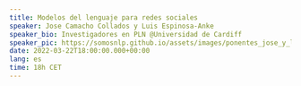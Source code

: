 ```yaml
---
title: Modelos del lenguaje para redes sociales
speaker: Jose Camacho Collados y Luis Espinosa-Anke
speaker_bio: Investigadores en PLN @Universidad de Cardiff
speaker_pic: https://somosnlp.github.io/assets/images/ponentes_jose_y_luis_cardiff.jpg
date: 2022-03-22T18:00:00.000+00:00
lang: es
time: 18h CET
---
```


<!--TODO: Add second speaker -->
<EventSummary
    description="En esta charla resumiremos nuestros últimos trabajos desarrollando modelos del lenguaje para redes sociales, con un énfasis en Twitter."
    poster="https://somosnlp.github.io/assets/images/evento_22_03_cardiff.png"
    name="Jose Camacho Collados y Luis Espinosa-Anke"
    twitter="https://twitter.com/CamachoCollados"
    bio="Investigadores en PLN de la Universidad de Cardiff."
/>